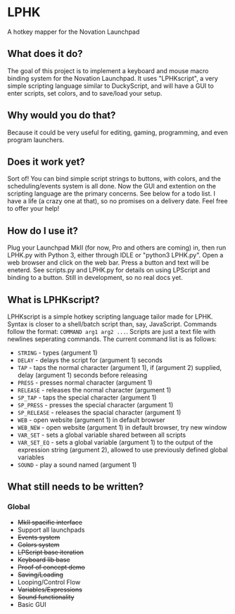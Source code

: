 # LPHK
A hotkey mapper for the Novation Launchpad

## What does it do?
The goal of this project is to implement a keyboard and mouse macro binding system for the Novation Launchpad.
It uses "LPHKscript", a very simple scripting language similar to DuckyScript, and will have a GUI to enter scripts, set colors, and to save/load your setup.

## Why would you do that?
Because it could be very useful for editing, gaming, programming, and even program launchers.

## Does it work yet?
Sort of! You can bind simple script strings to buttons, with colors, and the scheduling/events system is all done. Now the GUI and extention on the scripting language are the primary concerns. See below for a todo list. I have a life (a crazy one at that), so no promises on a delivery date. Feel free to offer your help!

## How do I use it?
Plug your Launchpad MkII (for now, Pro and others are coming) in, then run LPHK.py with Python 3, either through IDLE or "python3 LPHK.py".
Open a web browser and click on the web bar. Press a button and text will be eneterd. See scripts.py and LPHK.py for details on using LPScript and binding to a button. Still in development, so no real docs yet.

## What is LPHKscript?
LPHKscript is a simple hotkey scripting language tailor made for LPHK. Syntax is closer to a shell/batch script than, say, JavaScript. Commands follow the format: `COMMAND arg1 arg2 ...`. Scripts are just a text file with newlines seperating commands.
The current command list is as follows:
* `STRING` - types (argument 1)
* `DELAY` - delays the script for (argument 1) seconds
* `TAP` - taps the normal character (argument 1), if (argument 2) supplied, delay (argument 1) seconds before releasing
* `PRESS` - presses normal character (argument 1)
* `RELEASE` - releases the normal character (argument 1)
* `SP_TAP` - taps the special character (argument 1)
* `SP_PRESS` - presses the special character (argument 1)
* `SP_RELEASE` - releases the spacial character (argument 1)
* `WEB` - open website (argument 1) in default browser
* `WEB_NEW` - open website (argument 1) in default browser, try new window
* `VAR_SET` - sets a global variable shared between all scripts
* `VAR_SET_EQ` - sets a global variable (argument 1) to the output of the expression string (argument 2), allowed to use previously defined global variables
* `SOUND` - play a sound named (argument 1)

## What still needs to be written?
### Global
* ~~MkII spacific interface~~
* Support all launchpads
* ~~Events system~~
* ~~Colors system~~
* ~~LPScript base iteration~~
* ~~Keyboard lib base~~
* ~~Proof of concept demo~~
* ~~Saving/Loading~~
* Looping/Control Flow
* ~~Variables/Expressions~~
* ~~Sound functionality~~
* Basic GUI
